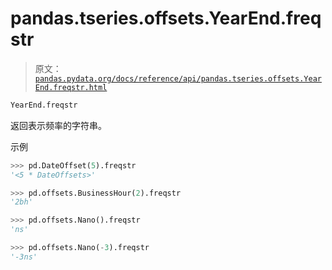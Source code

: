 # pandas.tseries.offsets.YearEnd.freqstr

> 原文：[`pandas.pydata.org/docs/reference/api/pandas.tseries.offsets.YearEnd.freqstr.html`](https://pandas.pydata.org/docs/reference/api/pandas.tseries.offsets.YearEnd.freqstr.html)

```py
YearEnd.freqstr
```

返回表示频率的字符串。

示例

```py
>>> pd.DateOffset(5).freqstr
'<5 * DateOffsets>' 
```

```py
>>> pd.offsets.BusinessHour(2).freqstr
'2bh' 
```

```py
>>> pd.offsets.Nano().freqstr
'ns' 
```

```py
>>> pd.offsets.Nano(-3).freqstr
'-3ns' 
```
